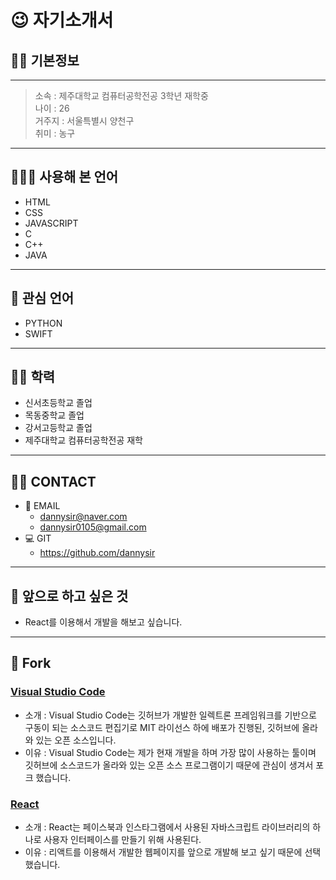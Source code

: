 # 😉 **자기소개서** 
## ✌🏼 **기본정보** 
---
>소속 : 제주대학교 컴퓨터공학전공 3학년 재학중  
> 나이 : 26  
> 거주지 : 서울특별시 양천구  
> 취미 : 농구  
---
## 🧑🏻‍💻 **사용해 본 언어** 
- HTML
- CSS
- JAVASCRIPT
- C
- C++  
- JAVA
---
## 🧐 **관심 언어**  
- PYTHON
- SWIFT
---
## ✍🏼  **학력** 

- 신서초등학교 졸업 
- 목동중학교 졸업
- 강서고등학교 졸업
- 제주대학교 컴퓨터공학전공 재학
---
## 🤙🏼 **CONTACT** 
* 📨 EMAIL  
  * dannysir@naver.com
  * dannysir0105@gmail.com
* 💻 GIT  
  * https://github.com/dannysir  
---
## 🤔 **앞으로 하고 싶은 것**  
 * React를 이용해서 개발을 해보고 싶습니다.  
---
## 🔎 **Fork**
### [Visual Studio Code](https://github.com/dannysir/vscode.git)
* 소개 : Visual Studio Code는 깃허브가 개발한 일렉트론 프레임워크를 기반으로 구동이 되는 소스코드 편집기로 MIT 라이선스 하에 배포가 진행된, 깃허브에 올라와 있는 오픈 소스입니다.    
* 이유 : Visual Studio Code는 제가 현재 개발을 하며 가장 많이 사용하는 툴이며 깃허브에 소스코드가 올라와 있는 오픈 소스 프로그램이기 때문에 관심이 생겨서 포크 했습니다.
### [React](https://github.com/dannysir/react.git)
* 소개 : React는 페이스북과 인스타그램에서 사용된 자바스크립트 라이브러리의 하나로 사용자 인터페이스를 만들기 위해 사용된다. 
* 이유 : 리액트를 이용해서 개발한 웹페이지를 앞으로 개발해 보고 싶기 때문에 선택했습니다.